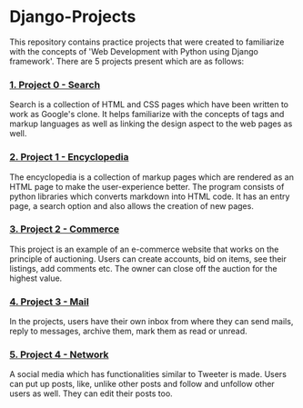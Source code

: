 # Django-Projects

This repository contains practice projects that were created to familiarize with the concepts of 'Web Development with Python using Django framework'. There are 5 projects present which are as follows:

### [1. Project 0 - Search](https://github.com/RiaElizabeth/Django-Projects/tree/main/Lecture%201/search)

Search is a collection of HTML and CSS pages which have been written to work as Google's clone. It helps familiarize with the concepts of tags and markup languages as well as linking the design aspect to the 
web pages as well.

### [2. Project 1 - Encyclopedia](Lecture%203/wiki)

The encyclopedia is a collection of markup pages which are rendered as an HTML page to make the user-experience better. The program consists of python libraries which converts 
markdown into HTML code. It has an entry page, a search option and also allows the creation of new pages.

### [3. Project 2 - Commerce](Lecture%204/commerce)

This project is an example of an e-commerce website that works on the principle of auctioning. Users can create accounts, bid on items, see their listings, add comments etc.
The owner can close off the auction for the highest value.

### [4. Project 3 - Mail](Lecture%205%20%26%206/mail)

In the projects, users have their own inbox from where they can send mails, reply to messages, archive them, mark them as read or unread. 

### [5. Project 4 - Network](Lecture%207%20%26%208/network/project4)

A social media which has functionalities similar to Tweeter is made. Users can put up posts, like, unlike other posts and follow and unfollow other users as well.
They can edit their posts too.
